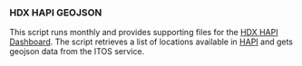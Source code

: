 ### HDX HAPI GEOJSON

This script runs monthly and provides supporting files for the [HDX HAPI Dashboard](https://ocha-dap.github.io/hdx-hapi-example/). The script retrieves a list of locations available in [HAPI](https://hdx-hapi.readthedocs.io/en/latest/) and gets geojson data from the ITOS service.

